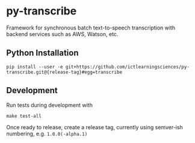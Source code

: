 py-transcribe
===================

Framework for synchronous batch text-to-speech transcription with backend services such as AWS, Watson, etc.

Python Installation
-------------------

```
pip install --user -e git+https://github.com/ictlearningsciences/py-transcribe.git@{release-tag}#egg=transcribe
```


Development
-----------

Run tests during development with

```
make test-all
```

Once ready to release, create a release tag, currently using semver-ish numbering, e.g. `1.0.0(-alpha.1)`